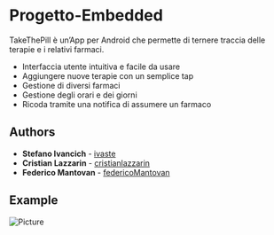 # Progetto-Embedded
TakeThePill è un’App per Android che permette di ternere traccia delle terapie e i relativi farmaci.
* Interfaccia utente intuitiva e facile da usare
* Aggiungere nuove terapie con un semplice tap
* Gestione di diversi farmaci
* Gestione degli orari e dei giorni
* Ricoda tramite una notifica di assumere un farmaco

## Authors

* **Stefano Ivancich** - [ivaste](https://github.com/ivaste)
* **Cristian Lazzarin** - [cristianlazzarin](https://github.com/cristianlazzarin)
* **Federico Mantovan** - [federicoMantovan](https://github.com/federicoMantovan)

## Example
![Picture](https://www.stefanoivancich.com/wp-content/uploads/2018/07/AppTakeThePill01.png)
